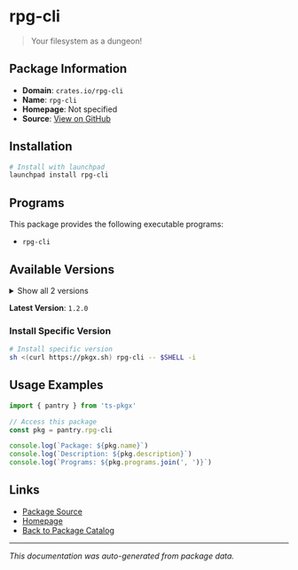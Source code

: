 # rpg-cli

> Your filesystem as a dungeon!

## Package Information

- **Domain**: `crates.io/rpg-cli`
- **Name**: `rpg-cli`
- **Homepage**: Not specified
- **Source**: [View on GitHub](https://github.com/pkgxdev/pantry/tree/main/projects/crates.io/rpg-cli/package.yml)

## Installation

```bash
# Install with launchpad
launchpad install rpg-cli
```

## Programs

This package provides the following executable programs:

- `rpg-cli`

## Available Versions

<details>
<summary>Show all 2 versions</summary>

- `1.2.0`, `1.0.1`

</details>

**Latest Version**: `1.2.0`

### Install Specific Version

```bash
# Install specific version
sh <(curl https://pkgx.sh) rpg-cli -- $SHELL -i
```

## Usage Examples

```typescript
import { pantry } from 'ts-pkgx'

// Access this package
const pkg = pantry.rpg-cli

console.log(`Package: ${pkg.name}`)
console.log(`Description: ${pkg.description}`)
console.log(`Programs: ${pkg.programs.join(', ')}`)
```

## Links

- [Package Source](https://github.com/pkgxdev/pantry/tree/main/projects/crates.io/rpg-cli/package.yml)
- [Homepage](#)
- [Back to Package Catalog](../../package-catalog.md)

---

*This documentation was auto-generated from package data.*
